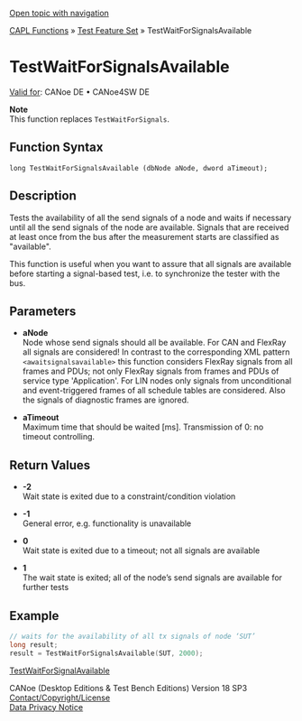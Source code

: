 [Open topic with navigation](../../../../../CANoeDEFamily.htm#Topics/CAPLFunctions/Test/Functions/CAPLfunctionTestWaitForSignalsAvailable.md)

[CAPL Functions](../../CAPLfunctions.md) » [Test Feature Set](../CAPLfunctionsTFSOverview.md) » TestWaitForSignalsAvailable

# TestWaitForSignalsAvailable

[Valid for](../../../Shared/FeatureAvailability.md): CANoe DE • CANoe4SW DE

**Note**  
This function replaces `TestWaitForSignals`.

## Function Syntax

```
long TestWaitForSignalsAvailable (dbNode aNode, dword aTimeout);
```

## Description

Tests the availability of all the send signals of a node and waits if necessary until all the send signals of the node are available. Signals that are received at least once from the bus after the measurement starts are classified as "available".

This function is useful when you want to assure that all signals are available before starting a signal-based test, i.e. to synchronize the tester with the bus.

## Parameters

- **aNode**  
  Node whose send signals should all be available. For CAN and FlexRay all signals are considered! In contrast to the corresponding XML pattern `<awaitsignalsavailable>` this function considers FlexRay signals from all frames and PDUs; not only FlexRay signals from frames and PDUs of service type 'Application'. For LIN nodes only signals from unconditional and event-triggered frames of all schedule tables are considered. Also the signals of diagnostic frames are ignored.

- **aTimeout**  
  Maximum time that should be waited [ms]. Transmission of 0: no timeout controlling.

## Return Values

- **-2**  
  Wait state is exited due to a constraint/condition violation

- **-1**  
  General error, e.g. functionality is unavailable

- **0**  
  Wait state is exited due to a timeout; not all signals are available

- **1**  
  The wait state is exited; all of the node’s send signals are available for further tests

## Example

```c
// waits for the availability of all tx signals of node ‘SUT’
long result;
result = TestWaitForSignalsAvailable(SUT, 2000);
```

[TestWaitForSignalAvailable](CAPLfunctionTestWaitForSignalAvailable.md)

CANoe (Desktop Editions & Test Bench Editions) Version 18 SP3  
[Contact/Copyright/License](../../../Shared/ContactCopyrightLicense.md)  
[Data Privacy Notice](https://www.vector.com/int/en/company/get-info/privacy-policy/)
